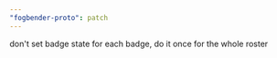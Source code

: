 ```yaml
---
"fogbender-proto": patch
---
```


don't set badge state for each badge, do it once for the whole roster
